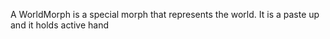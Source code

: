 A WorldMorph is a special morph that represents the world.It is a paste up and it holds active hand